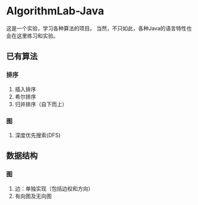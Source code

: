 # AlgorithmLab-Java
这是一个实验，学习各种算法的项目。
当然，不只如此，各种Java的语言特性也会在这里练习和实验。
## 已有算法
### 排序
1. 插入排序
1. 希尔排序
1. 归并排序（自下而上）

### 图
1. 深度优先搜索(DFS)

## 数据结构

### 图
1. 边：单独实现（包括边权和方向）
1. 有向图及无向图